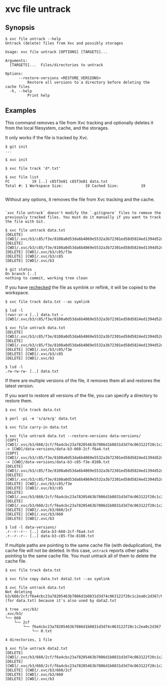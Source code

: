 # xvc file untrack

## Synopsis

```console
$ xvc file untrack --help
Untrack (delete) files from Xvc and possibly storages

Usage: xvc file untrack [OPTIONS] [TARGETS]...

Arguments:
  [TARGETS]...  Files/directories to untrack

Options:
      --restore-versions <RESTORE_VERSIONS>
          Restore all versions to a directory before deleting the cache files
  -h, --help
          Print help

```

## Examples

This command removes a file from Xvc tracking and optionally deletes it from the local filesystem, cache, and the storages.

It only works if the file is tracked by Xvc.

```console
$ git init
...

$ xvc init

$ xvc file track 'd*.txt'

$ xvc file list
FC          19 [..] c85f3e81 c85f3e81 data.txt
Total #: 1 Workspace Size:          19 Cached Size:          19


```

Without any options, it removes the file from Xvc tracking and the cache.

```admonish warning

`xvc file untrack` doesn't modify the `.gitignore` files to remove the previously tracked files. You must do it manually if you want to track the file with Git.

```

```console
$ xvc file untrack data.txt
[DELETE] [CWD]/.xvc/b3/c85/f3e/8108a0d53da6b4869e5532a3b72301ed58d5824ed1394d52dbcabe9496/0.txt
[DELETE] [CWD]/.xvc/b3/c85/f3e/8108a0d53da6b4869e5532a3b72301ed58d5824ed1394d52dbcabe9496
[DELETE] [CWD]/.xvc/b3/c85/f3e
[DELETE] [CWD]/.xvc/b3/c85
[DELETE] [CWD]/.xvc/b3

$ git status
On branch [..]
nothing to commit, working tree clean

```

If you have [rechecked](/concepts/recheck.md) the file as symlink or reflink, it will be copied to the workspace.

```console
$ xvc file track data.txt --as symlink

$ lsd -l
lrwxr-xr-x [..] data.txt ⇒ [CWD]/.xvc/b3/c85/f3e/8108a0d53da6b4869e5532a3b72301ed58d5824ed1394d52dbcabe9496/0.txt

$ xvc file untrack data.txt
[DELETE] [CWD]/.xvc/b3/c85/f3e/8108a0d53da6b4869e5532a3b72301ed58d5824ed1394d52dbcabe9496/0.txt
[DELETE] [CWD]/.xvc/b3/c85/f3e/8108a0d53da6b4869e5532a3b72301ed58d5824ed1394d52dbcabe9496
[DELETE] [CWD]/.xvc/b3/c85/f3e
[DELETE] [CWD]/.xvc/b3/c85
[DELETE] [CWD]/.xvc/b3

$ lsd -l
.rw-rw-rw- [..] data.txt

```

If there are multiple versions of the file, it removes them all and restores the latest version.

If you want to restore all versions of the file, you can specify a directory to restore them.

```console
$ xvc file track data.txt

$ perl -pi -e 's/a/e/g' data.txt

$ xvc file carry-in data.txt

$ xvc file untrack data.txt --restore-versions data-versions/
[COPY] [CWD]/.xvc/b3/660/2cf/f6a4cbc23a78205463b7086d1b0831d3d74c063122f20c1c2ea0c2d367/0.txt -> [CWD]/data-versions/data-b3-660-2cf-f6a4.txt
[COPY] [CWD]/.xvc/b3/c85/f3e/8108a0d53da6b4869e5532a3b72301ed58d5824ed1394d52dbcabe9496/0.txt -> [CWD]/data-versions/data-b3-c85-f3e-8108.txt
[DELETE] [CWD]/.xvc/b3/c85/f3e/8108a0d53da6b4869e5532a3b72301ed58d5824ed1394d52dbcabe9496/0.txt
[DELETE] [CWD]/.xvc/b3/c85/f3e/8108a0d53da6b4869e5532a3b72301ed58d5824ed1394d52dbcabe9496
[DELETE] [CWD]/.xvc/b3/c85/f3e
[DELETE] [CWD]/.xvc/b3/c85
[DELETE] [CWD]/.xvc/b3/660/2cf/f6a4cbc23a78205463b7086d1b0831d3d74c063122f20c1c2ea0c2d367/0.txt
[DELETE] [CWD]/.xvc/b3/660/2cf/f6a4cbc23a78205463b7086d1b0831d3d74c063122f20c1c2ea0c2d367
[DELETE] [CWD]/.xvc/b3/660/2cf
[DELETE] [CWD]/.xvc/b3/660
[DELETE] [CWD]/.xvc/b3

$ lsd -l data-versions/
.r--r--r-- [..] data-b3-660-2cf-f6a4.txt
.r--r--r-- [..] data-b3-c85-f3e-8108.txt

```

If multiple paths are pointing to the same cache file (with deduplication), the cache file will not be
deleted. In this case, `untrack` reports other paths pointing to the same cache file. You must untrack all of them to
delete the cache file.

```console
$ xvc file track data.txt

$ xvc file copy data.txt data2.txt --as symlink

$ xvc file untrack data.txt
Not deleting b3/660/2cf/f6a4cbc23a78205463b7086d1b0831d3d74c063122f20c1c2ea0c2d367/0.txt (for data.txt) because it's also used by data2.txt

$ tree .xvc/b3/
.xvc/b3/
└── 660
    └── 2cf
        └── f6a4cbc23a78205463b7086d1b0831d3d74c063122f20c1c2ea0c2d367
            └── 0.txt

4 directories, 1 file

$ xvc file untrack data2.txt
[DELETE] [CWD]/.xvc/b3/660/2cf/f6a4cbc23a78205463b7086d1b0831d3d74c063122f20c1c2ea0c2d367/0.txt
[DELETE] [CWD]/.xvc/b3/660/2cf/f6a4cbc23a78205463b7086d1b0831d3d74c063122f20c1c2ea0c2d367
[DELETE] [CWD]/.xvc/b3/660/2cf
[DELETE] [CWD]/.xvc/b3/660
[DELETE] [CWD]/.xvc/b3

```
